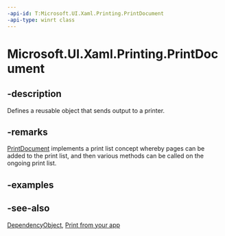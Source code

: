 ```yaml
---
-api-id: T:Microsoft.UI.Xaml.Printing.PrintDocument
-api-type: winrt class
---
```


<!-- Class syntax.
public class PrintDocument : Windows.UI.Xaml.DependencyObject, Windows.UI.Xaml.Printing.IPrintDocument
-->

# Microsoft.UI.Xaml.Printing.PrintDocument

## -description
Defines a reusable object that sends output to a printer.

## -remarks
[PrintDocument](printdocument_printdocument_1221375020.md) implements a print list concept whereby pages can be added to the print list, and then various methods can be called on the ongoing print list.

## -examples

## -see-also
[DependencyObject](../microsoft.ui.xaml/dependencyobject.md), [Print from your app](/windows/uwp/devices-sensors/print-from-your-app)
